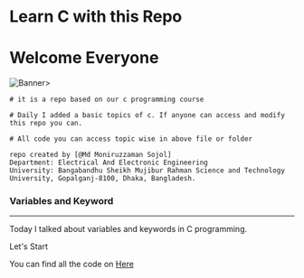 # Learn C with this Repo
# Welcome Everyone

![Banner](https://i.ibb.co/T8LGPp0/17288-c-programming-animation.gif)>

 
```
# it is a repo based on our c programming course 

# Daily I added a basic topics of c. If anyone can access and modify this repo you can.

# All code you can access topic wise in above file or folder

repo created by [@Md Moniruzzaman Sojol]
Department: Electrical And Electronic Engineering
University: Bangabandhu Sheikh Mujibur Rahman Science and Technology University, Gopalganj-8100, Dhaka, Bangladesh.

```
<h3>Variables and Keyword</h3>
<hr/>
<p>Today I talked about variables and keywords in C programming.<p/> 
<p>Let's Start<p/> 
<p>You can find all the code  on <a href="https://github.com/sojol4242/c_academic/tree/sojol/variable%20and%20keyword"> Here<a/><p/> 
 
